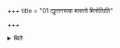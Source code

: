 +++
title = "01 द्युतानस्त्वा मारुतो मिनोत्विति"

+++

<details><summary>थिते</summary>

द्युतानस्त्वा मारुतो मिनोत्विति प्राचीनकर्णां सहोद्गात्रा मिनोति १
</details>
